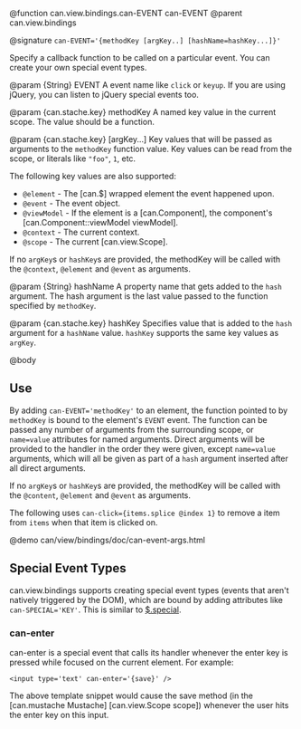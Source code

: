 @function can.view.bindings.can-EVENT can-EVENT
@parent can.view.bindings

@signature `can-EVENT='{methodKey [argKey..] [hashName=hashKey...]}'`

Specify a callback function to be called on a particular event. You can create your own special event types.

@param {String} EVENT A event name like `click` or `keyup`.  If you are
using jQuery, you can listen to jQuery special events too.

@param {can.stache.key} methodKey A named key value in the current scope.  The value
should be a function.

@param {can.stache.key} [argKey...] Key values that will be passed as
arguments to the `methodKey` function value.  Key values can 
be read from the scope, or literals like `"foo"`, `1`, etc.

The following key values are also supported:

 - `@element` - The [can.$] wrapped element the event happened upon.
 - `@event` - The event object.
 - `@viewModel` - If the element is a [can.Component], the component's [can.Component::viewModel viewModel].
 - `@context` - The current context.
 - `@scope` - The current [can.view.Scope].

If no `argKey`s or `hashKey`s are provided, the methodKey will be called with the
`@context`, `@element` and `@event` as arguments.

@param {String} hashName A property name 
that gets added to the `hash` argument.  The hash argument is the
last value passed to the function specified by `methodKey`.

@param {can.stache.key} hashKey Specifies value that is added 
to the `hash` argument for a `hashName` value.  `hashKey` supports
the same key values as `argKey`.

@body


## Use

By adding `can-EVENT='methodKey'` to an element, the function pointed to
by `methodKey` is bound to the element's `EVENT` event. The function can be
passed any number of arguments from the surrounding scope, or `name=value`
attributes for named arguments. Direct arguments will be provided to the
handler in the order they were given, except `name=value` arguments, which
will all be given as part of a `hash` argument inserted after all direct
arguments.

If no `argKey`s or `hashKey`s are provided, the methodKey will be called with the
`@content`, `@element` and `@event` as arguments.

The following uses `can-click={items.splice @index 1}` to remove a
item from `items` when that item is clicked on.

@demo can/view/bindings/doc/can-event-args.html

## Special Event Types

can.view.bindings supports creating special event types 
(events that aren't natively triggered by the DOM), which are 
bound by adding attributes like `can-SPECIAL='KEY'`. This is 
similar to [$.special](http://benalman.com/news/2010/03/jquery-special-events/).

### can-enter

can-enter is a special event that calls its handler whenever the enter 
key is pressed while focused on the current element. For example: 

	<input type='text' can-enter='{save}' />

The above template snippet would cause the save method 
(in the [can.mustache Mustache] [can.view.Scope scope]) whenever 
the user hits the enter key on this input.

